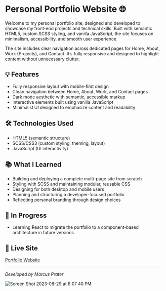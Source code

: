 # Personal Portfolio Website 🌐

Welcome to my personal portfolio site, designed and developed to showcase my front-end projects and technical skills. Built with semantic HTML5, custom SCSS styling, and vanilla JavaScript, the site focuses on minimalism, accessibility, and smooth user experience.

The site includes clear navigation across dedicated pages for Home, About, Work (Projects), and Contact. It’s fully responsive and designed to highlight content without unnecessary clutter.

## 💡 Features
- Fully responsive layout with mobile-first design
- Clean navigation between Home, About, Work, and Contact pages
- Dark mode aesthetic with semantic, accessible markup
- Interactive elements built using vanilla JavaScript
- Minimalist UI designed to emphasize content and readability

## 🛠️ Technologies Used
- HTML5 (semantic structure)
- SCSS/CSS3 (custom styling, theming, layout)
- JavaScript (UI interactivity)

## 📚 What I Learned
- Building and deploying a complete multi-page site from scratch
- Styling with SCSS and maintaining modular, reusable CSS
- Designing for both desktop and mobile users
- Planning and structuring a developer-focused portfolio
- Reflecting personal branding through design choices

## 🚧 In Progress
- Learning React to migrate the portfolio to a component-based architecture in future versions

## 🚀 Live Site
[Portfolio Website](marcusprater.com)

---

*Developed by Marcus Prater*



![Screen Shot 2023-08-29 at 8 07 40 PM](https://github.com/MacMittenss/Portfolio-Website/assets/138247485/e95eda6b-a577-4a79-99c3-5cf251b54588)
